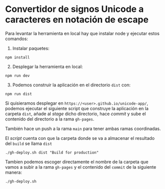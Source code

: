 # Convertidor de signos Unicode a caracteres en notación de escape

Para levantar la herramienta en local hay que instalar node y ejecutar estos comandos:

1. Instalar paquetes:

```
npm install
```

2. Desplegar la herramienta en local:

```
npm run dev
```

3. Podemos construir la aplicación en el directorio `dist` con:

```
npm run dist
```

Si quisieramos desplegar en `https://<user>.github.io/unicode-app/`, podemos ejecutar el siguiente script que construye la aplicación en la carpeta `dist`, añade al _stage_ dicho directorio, hace _commit_ y sube el contenido del directorio a la rama `gh-pages`. 

También hace un push a la rama `main` para tener ambas ramas coordinadas.

El _script_ cuenta con que la carpeta donde se va a almacenar el resultado del `build` se llama `dist`

```
./gh-deploy.sh dist "Build for production"
```

Tambien podemos escoger directamente el nombre de la carpeta que vamos a subir a la rama `gh-pages` y el contenido del `commit` de la siguiente manera:

```
./gh-deploy.sh
```

